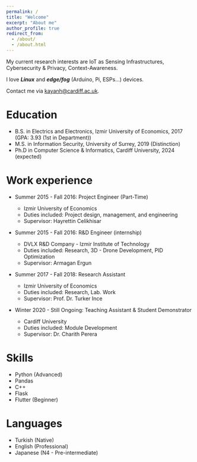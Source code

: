 ```yaml
---
permalink: /
title: "Welcome"
excerpt: "About me"
author_profile: true
redirect_from: 
  - /about/
  - /about.html
---
```



My current research interests are IoT as Sensing Infrastructures, Cybersecurity & Privacy, Context-Awareness.

I love ***Linux*** and ***edge/fog*** (Arduino, Pi, ESPs...) devices.

Contact me via kayanh@cardiff.ac.uk.

Education
======
* B.S. in Electrics and Electronics, Izmir University of Economics, 2017 (GPA: 3.93 (1st in Department))
* M.S. in Information Security, University of Surrey, 2019 (Distinction)
* Ph.D in Computer Science & Informatics, Cardiff University, 2024 (expected)

Work experience
======
* Summer 2015 - Fall 2016: Project Engineer (Part-Time)
  * Izmir University of Economics
  * Duties included: Project design, management, and engineering
  * Supervisor: Hayrettin Celikhisar

* Summer 2015 - Fall 2016: R&D Engineer (internship)
  * DVLX R&D Company - Izmir Institute of Technology
  * Duties included: Research, 3D - Drone Development, PID Optimization
  * Supervisor: Armagan Ergun

* Summer 2017 - Fall 2018: Research Assistant
  * Izmir University of Economics
  * Duties included: Research, Lab. Work
  * Supervisor: Prof. Dr. Turker Ince
  
* Winter 2020 - Still Ongoing: Teaching Assistant & Student Demonstrator
  * Cardiff University
  * Duties included: Module Development
  * Supervisor: Dr. Charith Perera 
  
Skills
======
* Python (Advanced)
* Pandas
* C++ 
* Flask 
* Flutter (Beginner)

Languages
======
* Turkish (Native)
* English (Professional)
* Japanese (N4 - Pre-intermediate)
